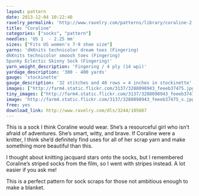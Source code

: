 ```yaml
---
layout: pattern
date: 2013-12-04 10:22:40
ravelry_permalink: 'http://www.ravelry.com/patterns/library/coraline-2'
title: "Coraline"
categories: ["socks", "pattern"]
needles: 'US 1  - 2.25 mm'
sizes: ["Fits US women's 7-9 shoe size"]
yarns: 'dkKnits technicolor dream toes (Fingering)
dkKnits technicolor smoosh toes (Fingering)
Spunky Eclectic Skinny Sock (Fingering)'
yarn_weight_description: 'Fingering / 4 ply (14 wpi)'
yardage_description: '300 - 400 yards'
gauge: 'stockinette'
gauge_description: '32 stitches and 40 rows = 4 inches in stockinette'
images: ["http://farm4.static.flickr.com/3137/3288098943_feeeb37475.jpg", "http://farm4.static.flickr.com/3348/3288916348_148821fa6e.jpg", "http://farm4.static.flickr.com/3373/3288098467_cc9667bcfb.jpg", "http://farm4.static.flickr.com/3169/3288915808_a47c73fc7d.jpg"]
tiny_images: ["http://farm4.static.flickr.com/3137/3288098943_feeeb37475_s.jpg", "http://farm4.static.flickr.com/3348/3288916348_148821fa6e_s.jpg", "http://farm4.static.flickr.com/3373/3288098467_cc9667bcfb_s.jpg", "http://farm4.static.flickr.com/3169/3288915808_a47c73fc7d_s.jpg"]
image: 'http://farm4.static.flickr.com/3137/3288098943_feeeb37475_s.jpg'
free: yes
download_link: http://www.ravelry.com/dls/3244/185687
---
```

<p>This is a sock I think Coraline would wear. She’s a resourceful girl who isn’t afraid of adventures. She’s smart, witty, and brave. If Coraline were a knitter, I think she’d definitely find uses for all of her scrap yarn and make something more beautiful than this.</p>

<p>I thought about knitting jacquard stars onto the socks, but I remembered Coraline’s striped socks from the film, so I went with stripes instead. A lot easier if you ask me!</p>

<p>This is a perfect pattern for sock scraps for those not ambitious enough to make a blanket.</p>